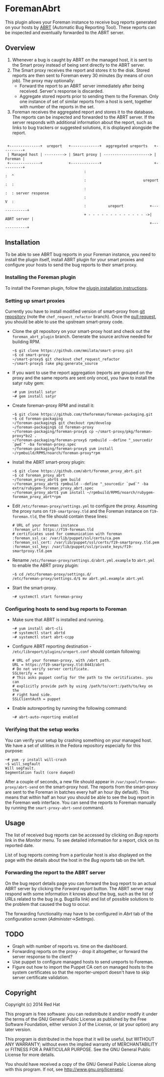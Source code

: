 # ForemanAbrt

This plugin allows your Foreman instance to receive bug reports generated on
your hosts by [ABRT](https://github.com/abrt/abrt) (Automatic Bug Reporting
Tool). These reports can be inspected and eventually forwarded to the ABRT
server.

## Overview

1. Whenever a bug is caught by ABRT on the managed host, it is sent to the Smart
   proxy instead of being sent directly to the ABRT server.
2. The Smart proxy receives the report and stores it to the disk. Stored
   reports are then sent to Foreman every 30 minutes (by means of cron job).
   The proxy may optionally:
   - Forward the report to an ABRT server immediately after being received.
     Server's response is discarded.
   - Aggregate stored reports prior to sending them to the Foreman. Only one
     instance of set of similar reports from a host is sent, together with
     number of the reports in the set.
3. Foreman receives the aggregated report and stores it to the database. The
   reports can be inspected and forwarded to the ABRT server. If the server
   responds with additional information about the report, such as links to bug
   trackers or suggested solutions, it is displayed alongside the report.

```

 +--------------+  ureport   +-------------+  aggregated ureports   +---------+
 | Managed host | ---------> | Smart proxy | ---------------------> | Foreman |
 +--------------+            +-------------+                        +---------+
                                    :                                  :  ^
                                    :                          ureport :  :
                                    :                                  :  : server response
                                    :                                  V  :
                                    :          ureport            +-------------+
                                    + - - - - - - - - - - - - - ->| ABRT server |
                                                                  +-------------+

```

## Installation

To be able to see ABRT bug reports in your Foreman instance, you need to
install the plugin itself, install ABRT plugin for your smart proxies and
configure your hosts to send the bug reports to their smart proxy.

### Installing the Foreman plugin

To install the Foreman plugin, follow the [plugin installation
instructions](http://projects.theforeman.org/projects/foreman/wiki/How_to_Install_a_Plugin).

### Setting up smart proxies

Currently you have to install modified version of smart-proxy from [git
repository](https://github.com/mmilata/smart-proxy/tree/chef_request_refactor)
(note the `chef_request_refactor` branch). Once the [pull
request](https://github.com/theforeman/smart-proxy/pull/182), you should be
able to use the upstream smart-proxy code.

- Clone the git repository on your smart-proxy host and check out the
  `foreman_abrt_plugin` branch. Generate the source archive needed for building
  RPM.

  ```
  ~$ git clone https://github.com/mmilata/smart-proxy.git
  ~$ cd smart-proxy
  ~/smart-proxy$ git checkout chef_request_refactor
  ~/smart-proxy$ rake pkg:generate_source
  ```

- If you want to use the report aggregation (reports are grouped on the proxy
  and the same reports are sent only once), you have to install the satyr ruby
  gem:

  ```
  ~# yum install satyr
  ~# gem install satyr
  ```

- Create foreman-proxy RPM and install it:

  ```
  ~$ git clone https://github.com/theforeman/foreman-packaging.git
  ~$ cd foreman-packaging
  ~/foreman-packaging$ git checkout rpm/develop
  ~/foreman-packaging$ cd foreman-proxy
  ~/foreman-packaging/foreman-proxy$ cp ~/smart-proxy/pkg/foreman-proxy*bz2 .
  ~/foreman-packaging/foreman-proxy$ rpmbuild --define "_sourcedir `pwd`" -ba foreman-proxy.spec
  ~/foreman-packaging/foreman-proxy$ yum install ~/rpmbuild/RPMS/noarch/foreman-proxy*rpm
  ```

- Install the ABRT smart-proxy plugin:

  ```
  ~$ git clone https://github.com/abrt/foreman_proxy_abrt.git
  ~$ cd foreman_proxy_abrt
  ~/foreman_proxy_abrt$ gem build
  ~/foreman_proxy_abrt$ rpmbuild --define "_sourcedir `pwd`" -ba extra/rubygem-foreman_proxy_abrt.spec
  ~/foreman_proxy_abrt$ yum install ~/rpmbuild/RPMS/noarch/rubygem-foreman_proxy_abrt*rpm
  ```

- Edit `/etc/foreman-proxy/settings.yml` to configure the proxy. Assuming the
  proxy runs on `f19-smartproxy.tld` and the Foreman instance on
  `f19-foreman.tld`, the file should contain these lines:

  ```
  # URL of your foreman instance
  :foreman_url: https://f19-foreman.tld
  # certificates used for communication with foreman
  :foreman_ssl_ca: /var/lib/puppet/ssl/certs/ca.pem
  :foreman_ssl_cert: /var/lib/puppet/ssl/certs/f19-smartproxy.tld.pem
  :foreman_ssl_key: /var/lib/puppet/ssl/private_keys/f19-smartproxy.tld.pem
  ```

- Rename `/etc/foreman-proxy/settings.d/abrt.yml.example` to `abrt.yml` to enable the ABRT proxy plugin:
  ```
  ~$ cd /etc/foreman-proxy/settings.d/
  /etc/foreman-proxy/settings.d/$ mv abrt.yml.example abrt.yml
  ```

- Start the smart-proxy.

  ```
  ~# systemctl start foreman-proxy
  ```

### Configuring hosts to send bug reports to Foreman

- Make sure that ABRT is installed and running.
  ```
  ~# yum install abrt-cli
  ~# systemctl start abrtd
  ~# systemctl start abrt-ccpp
  ```

- Configure ABRT reporting destination -
  `/etc/libreport/plugins/ureport.conf` should contain following:

  ```
  # URL of your foreman-proxy, with /abrt path.
  URL = https://f19-smartproxy.tld:8443/abrt
  # Do not verify server certificate.
  SSLVerify = no
  # This asks puppet config for the path to the ceritificates. you can
  # explicitly provide path by using /path/to/cert:/path/to/key on the
  # right hand side.
  SSLClientAuth = puppet
  ```

- Enable autoreporting by running the following command:

  ```
  ~# abrt-auto-reporting enabled
  ```

### Verifying that the setup works

You can verify your setup by crashing something on your managed host. We have a
set of utilities in the Fedora repository especially for this purpose:

```
~# yum -y install will-crash
~$ will_segfault
Will segfault.
Segmentation fault (core dumped)
```

After a couple of seconds, a new file should appear in
`/var/spool/foreman-proxy/abrt-send` on the smart-proxy host. The reports from
the smart-proxy are sent to the Foreman in batches every half an hour (by
default). This means that within half an hour you should be able to see the bug
report in the Foreman web interface. You can send the reports to Foreman
manually by running the `smart-proxy-abrt-send` command.

## Usage

The list of received bug reports can be accessed by clicking on *Bug reports*
link in the *Monitor* menu. To see detailed information for a report, click on
its reported date.

List of bug reports coming from a particular host is also displayed on the page
with the details about the host in the *Bug reports* tab on the left.

### Forwarding the report to the ABRT server

On the bug report details page you can forward the bug report to an actual
ABRT server by clicking the *Forward report* button. The ABRT server may
respond with some information it knows about the bug, such as the list of URLs
related to the bug (e.g. Bugzilla link) and list of possible solutions to the
problem that caused the bug to occur.

The forwarding functionality may have to be configured in *Abrt* tab of the
configuration screen (*Administer*->*Settings*).

## TODO

- Graph with number of reports vs. time on the dashboard.
- Forwarding reports on the proxy - drop it altogether, or forward the server
  response to the client?
- Use puppet to configure managed hosts to send ureports to Foreman.
- Figure out how to import the Puppet CA cert on managed hosts to the system
  certificates so that the reporter-ureport doesn't have to skip server
  certificate validation.

## Copyright

Copyright (c) 2014 Red Hat

This program is free software: you can redistribute it and/or modify
it under the terms of the GNU General Public License as published by
the Free Software Foundation, either version 3 of the License, or
(at your option) any later version.

This program is distributed in the hope that it will be useful,
but WITHOUT ANY WARRANTY; without even the implied warranty of
MERCHANTABILITY or FITNESS FOR A PARTICULAR PURPOSE.  See the
GNU General Public License for more details.

You should have received a copy of the GNU General Public License
along with this program.  If not, see <http://www.gnu.org/licenses/>.

